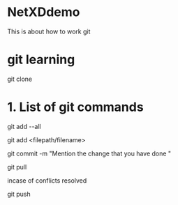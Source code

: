 # NetXDdemo
This is about how to work git

# git learning
git clone <repository>

# 1. List of git commands

git add --all

git add <filepath/filename>

git commit -m "Mention the change that  you have done "

git pull

incase of conflicts resolved

git push 

